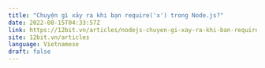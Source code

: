 ```yaml
---
title: "Chuyện gì xảy ra khi bạn require('x') trong Node.js?"
date: 2022-08-15T04:33:57Z
link: https://12bit.vn/articles/nodejs-chuyen-gi-xay-ra-khi-ban-require-x/?utm_medium=RSS&utm_source=news.12bit.vn
site: 12bit.vn/articles
language: Vietnamese
draft: false
---
```

